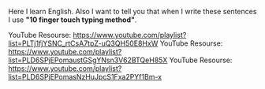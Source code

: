 Here I learn English.
Also I want to tell you that when I write these sentences I use **"10 finger touch typing method"**.

YouTube Resourse: https://www.youtube.com/playlist?list=PLTj1fjYSNC_rtCsA7tpZ-uQ3QH50E8HxW
YouTube Resourse: https://www.youtube.com/playlist?list=PLD6SPjEPomaustGSgYNsn3V62BTQeH85X
YouTube Resourse: https://www.youtube.com/playlist?list=PLD6SPjEPomasNzHuJpcS1Fxa2PYf1Bm-x
